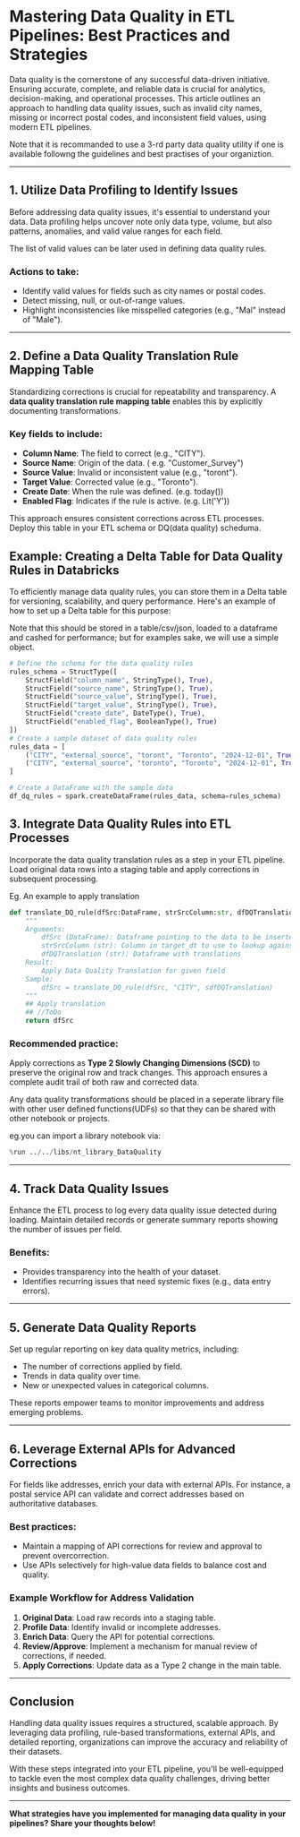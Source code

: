 # Mastering Data Quality in ETL Pipelines: Best Practices and Strategies

Data quality is the cornerstone of any successful data-driven initiative. Ensuring accurate, complete, and reliable data is crucial for analytics, decision-making, and operational processes. This article outlines an approach to handling data quality issues, such as invalid city names, missing or incorrect postal codes, and inconsistent field values, using modern ETL pipelines.

Note that it is recommanded to use a 3-rd party data quality utility if one is available followng the guidelines and best practises of your organiztion.

---

## 1. Utilize Data Profiling to Identify Issues

Before addressing data quality issues, it's essential to understand your data. Data profiling helps uncover note only data type, volume, but also patterns, anomalies, and valid value ranges for each field.

The list of valid values can be later used in defining data quality rules.

### Actions to take:
- Identify valid values for fields such as city names or postal codes.
- Detect missing, null, or out-of-range values.
- Highlight inconsistencies like misspelled categories (e.g., "Mal" instead of "Male").

---

## 2. Define a Data Quality Translation Rule Mapping Table

Standardizing corrections is crucial for repeatability and transparency. A **data quality translation rule mapping table** enables this by explicitly documenting transformations.

### Key fields to include:
- **Column Name**: The field to correct (e.g., "CITY").
- **Source Name**: Origin of the data. ( e.g. "Customer_Survey")
- **Source Value**: Invalid or inconsistent value (e.g., "toront").
- **Target Value**: Corrected value (e.g., "Toronto").
- **Create Date**: When the rule was defined. (e.g. today())
- **Enabled Flag**: Indicates if the rule is active. (e.g. Lit('Y'))

This approach ensures consistent corrections across ETL processes.  Deploy this table in your ETL schema or DQ(data quality) scheduma.

## Example: Creating a Delta Table for Data Quality Rules in Databricks

To efficiently manage data quality rules, you can store them in a Delta table for versioning, scalability, and query performance. Here's an example of how to set up a Delta table for this purpose:

Note that this should be stored in a table/csv/json, loaded to a dataframe and cashed for performance; but for examples sake, we will use a simple object.

```python
# Define the schema for the data quality rules
rules_schema = StructType([
    StructField("column_name", StringType(), True),
    StructField("source_name", StringType(), True),
    StructField("source_value", StringType(), True),
    StructField("target_value", StringType(), True),
    StructField("create_date", DateType(), True),
    StructField("enabled_flag", BooleanType(), True)
])
# Create a sample dataset of data quality rules
rules_data = [
    ("CITY", "external_source", "toront", "Toronto", "2024-12-01", True),
    ("CITY", "external_source", "toronto", "Toronto", "2024-12-01", True),
]

# Create a DataFrame with the sample data
df_dq_rules = spark.createDataFrame(rules_data, schema=rules_schema)
```

## 3. Integrate Data Quality Rules into ETL Processes

Incorporate the data quality translation rules as a step in your ETL pipeline. Load original data rows into a staging table and apply corrections in subsequent processing.

Eg. An example to apply translation
```python
def translate_DQ_rule(dfSrc:DataFrame, strSrcColumn:str, dfDQTranslation:DataFrame):
    """
    Arguments:
        dfSrc (DataFrame): Dataframe pointing to the data to be inserted.
        strSrcColumn (str): Column in target_dt to use to lookup against Code_Value_ID
        dfDQTranslation (str): Dataframe with translations
    Result:
        Apply Data Quality Translation for given field
    Sample: 
        dfSrc = translate_DQ_rule(dfSrc, "CITY", sdfDQTranslation)
    """
    ## Apply translation
    ## //ToDo
    return dfSrc
```

### Recommended practice:
Apply corrections as **Type 2 Slowly Changing Dimensions (SCD)** to preserve the original row and track changes. This approach ensures a complete audit trail of both raw and corrected data.

Any data quality transformations should be placed in a seperate library file with other user defined functions(UDFs) so that they can be shared with other notebook or projects.

eg.you can import a library notebook via:
```python
%run ../../libs/nt_library_DataQuality
```

---

## 4. Track Data Quality Issues

Enhance the ETL process to log every data quality issue detected during loading. Maintain detailed records or generate summary reports showing the number of issues per field.

### Benefits:
- Provides transparency into the health of your dataset.
- Identifies recurring issues that need systemic fixes (e.g., data entry errors).

---

## 5. Generate Data Quality Reports

Set up regular reporting on key data quality metrics, including:
- The number of corrections applied by field.
- Trends in data quality over time.
- New or unexpected values in categorical columns.

These reports empower teams to monitor improvements and address emerging problems.

---

## 6. Leverage External APIs for Advanced Corrections

For fields like addresses, enrich your data with external APIs. For instance, a postal service API can validate and correct addresses based on authoritative databases.

### Best practices:
- Maintain a mapping of API corrections for review and approval to prevent overcorrection.
- Use APIs selectively for high-value data fields to balance cost and quality.

### Example Workflow for Address Validation

1. **Original Data**: Load raw records into a staging table.
2. **Profile Data**: Identify invalid or incomplete addresses.
3. **Enrich Data**: Query the API for potential corrections.
4. **Review/Approve**: Implement a mechanism for manual review of corrections, if needed.
5. **Apply Corrections**: Update data as a Type 2 change in the main table.

---

## Conclusion

Handling data quality issues requires a structured, scalable approach. By leveraging data profiling, rule-based transformations, external APIs, and detailed reporting, organizations can improve the accuracy and reliability of their datasets.

With these steps integrated into your ETL pipeline, you'll be well-equipped to tackle even the most complex data quality challenges, driving better insights and business outcomes.

---

**What strategies have you implemented for managing data quality in your pipelines? Share your thoughts below!**
